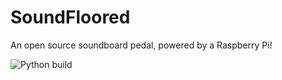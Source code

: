 # SoundFloored
An open source soundboard pedal, powered by a Raspberry Pi!

![Python build](https://github.com/MattJamesChampion/soundfloored/workflows/Python%20build/badge.svg)
